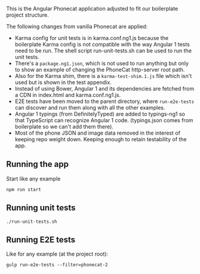 This is the Angular Phonecat application adjusted to fit our boilerplate project
structure.

The following changes from vanilla Phonecat are applied:

* Karma config for unit tests is in karma.conf.ng1.js because the boilerplate
  Karma config is not compatible with the way Angular 1 tests need to be run.
  The shell script run-unit-tests.sh can be used to run the unit tests.
* There's a `package.ng1.json`, which is not used to run anything but only to
  show an example of changing the PhoneCat http-server root path.
* Also for the Karma shim, there is a `karma-test-shim.1.js` file which isn't
  used but is shown in the test appendix.
* Instead of using Bower, Angular 1 and its dependencies are fetched from a CDN
  in index.html and karma.conf.ng1.js.
* E2E tests have been moved to the parent directory, where `run-e2e-tests` can
  discover and run them along with all the other examples.
* Angular 1 typings (from DefinitelyTyped) are added to typings-ng1 so that
  TypeScript can recognize Angular 1 code. (typings.json comes from boilerplate
  so we can't add them there).
* Most of the phone JSON and image data removed in the interest of keeping
  repo weight down. Keeping enough to retain testability of the app.

## Running the app

Start like any example

    npm run start

## Running unit tests

    ./run-unit-tests.sh

## Running E2E tests

Like for any example (at the project root):

    gulp run-e2e-tests --filter=phonecat-2

